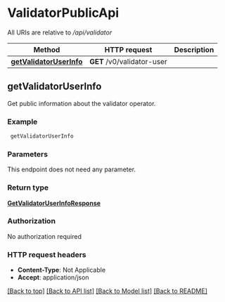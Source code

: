 # ValidatorPublicApi

All URIs are relative to */api/validator*

Method | HTTP request | Description
------------- | ------------- | -------------
[**getValidatorUserInfo**](ValidatorPublicApi.md#getValidatorUserInfo) | **GET** /v0/validator-user | 



## getValidatorUserInfo



Get public information about the validator operator.

### Example

```bash
 getValidatorUserInfo
```

### Parameters

This endpoint does not need any parameter.

### Return type

[**GetValidatorUserInfoResponse**](GetValidatorUserInfoResponse.md)

### Authorization

No authorization required

### HTTP request headers

- **Content-Type**: Not Applicable
- **Accept**: application/json

[[Back to top]](#) [[Back to API list]](../README.md#documentation-for-api-endpoints) [[Back to Model list]](../README.md#documentation-for-models) [[Back to README]](../README.md)

